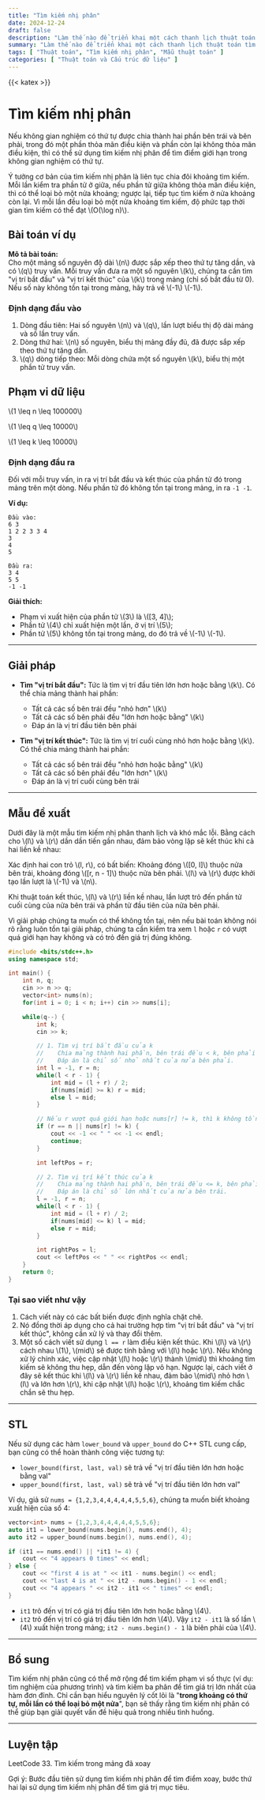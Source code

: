 ```yaml
---
title: "Tìm kiếm nhị phân"
date: 2024-12-24
draft: false
description: "Làm thế nào để triển khai một cách thanh lịch thuật toán tìm kiếm nhị phân số nguyên."
summary: "Làm thế nào để triển khai một cách thanh lịch thuật toán tìm kiếm nhị phân số nguyên."
tags: [ "Thuật toán", "Tìm kiếm nhị phân", "Mẫu thuật toán" ]
categories: [ "Thuật toán và Cấu trúc dữ liệu" ]
---
```


{{< katex >}}

# Tìm kiếm nhị phân

Nếu không gian nghiệm có thứ tự được chia thành hai phần bên trái và bên phải, trong đó một phần thỏa mãn điều kiện và phần còn lại không thỏa mãn điều kiện, thì có thể sử dụng tìm kiếm nhị phân để tìm điểm giới hạn trong không gian nghiệm có thứ tự.

Ý tưởng cơ bản của tìm kiếm nhị phân là liên tục chia đôi khoảng tìm kiếm. Mỗi lần kiểm tra phần tử ở giữa, nếu phần tử giữa không thỏa mãn điều kiện, thì có thể loại bỏ một nửa khoảng; ngược lại, tiếp tục tìm kiếm ở nửa khoảng còn lại. Vì mỗi lần đều loại bỏ một nửa khoảng tìm kiếm, độ phức tạp thời gian tìm kiếm có thể đạt \\(O(\log n)\\).

## Bài toán ví dụ

**Mô tả bài toán:**  
Cho một mảng số nguyên độ dài \\(n\\) được sắp xếp theo thứ tự tăng dần, và có \\(q\\) truy vấn. Mỗi truy vấn đưa ra một số nguyên \\(k\\), chúng ta cần tìm "vị trí bắt đầu" và "vị trí kết thúc" của \\(k\\) trong mảng (chỉ số bắt đầu từ 0). Nếu số này không tồn tại trong mảng, hãy trả về \\(-1\\) \\(-1\\).

### Định dạng đầu vào

1. Dòng đầu tiên: Hai số nguyên \\(n\\) và \\(q\\), lần lượt biểu thị độ dài mảng và số lần truy vấn.
2. Dòng thứ hai: \\(n\\) số nguyên, biểu thị mảng đầy đủ, đã được sắp xếp theo thứ tự tăng dần.
3. \\(q\\) dòng tiếp theo: Mỗi dòng chứa một số nguyên \\(k\\), biểu thị một phần tử truy vấn.

## Phạm vi dữ liệu

\\(1 \leq n \leq 100000\\)

\\(1 \leq q \leq 10000\\)

\\(1 \leq k \leq 10000\\)

### Định dạng đầu ra

Đối với mỗi truy vấn, in ra vị trí bắt đầu và kết thúc của phần tử đó trong mảng trên một dòng. Nếu phần tử đó không tồn tại trong mảng, in ra `-1 -1`.

**Ví dụ:**

```
Đầu vào:
6 3
1 2 2 3 3 4
3
4
5

Đầu ra:
3 4
5 5
-1 -1
```

**Giải thích:**

- Phạm vi xuất hiện của phần tử \\(3\\) là \\([3, 4]\\);
- Phần tử \\(4\\) chỉ xuất hiện một lần, ở vị trí \\(5\\);
- Phần tử \\(5\\) không tồn tại trong mảng, do đó trả về \\(-1\\) \\(-1\\).

---

## Giải pháp

- **Tìm "vị trí bắt đầu":**
  Tức là tìm vị trí đầu tiên lớn hơn hoặc bằng \\(k\\). Có thể chia mảng thành hai phần:
    - Tất cả các số bên trái đều "nhỏ hơn" \\(k\\)
    - Tất cả các số bên phải đều "lớn hơn hoặc bằng" \\(k\\)
    - Đáp án là vị trí đầu tiên bên phải

- **Tìm "vị trí kết thúc":**
  Tức là tìm vị trí cuối cùng nhỏ hơn hoặc bằng \\(k\\). Có thể chia mảng thành hai phần:
    - Tất cả các số bên trái đều "nhỏ hơn hoặc bằng" \\(k\\)
    - Tất cả các số bên phải đều "lớn hơn" \\(k\\)
    - Đáp án là vị trí cuối cùng bên trái

---

## Mẫu đề xuất

Dưới đây là một mẫu tìm kiếm nhị phân thanh lịch và khó mắc lỗi. Bằng cách cho \\(l\\) và \\(r\\) dần dần tiến gần nhau, đảm bảo vòng lặp sẽ kết thúc khi cả hai liền kề nhau:

Xác định hai con trỏ \\(l, r\\), có bất biến: Khoảng đóng \\([0, l]\\) thuộc nửa bên trái, khoảng đóng \\([r, n - 1]\\) thuộc nửa bên phải. \\(l\\) và \\(r\\) được khởi tạo lần lượt là \\(-1\\) và \\(n\\).

Khi thuật toán kết thúc, \\(l\\) và \\(r\\) liền kề nhau, lần lượt trỏ đến phần tử cuối cùng của nửa bên trái và phần tử đầu tiên của nửa bên phải.

Vì giải pháp chúng ta muốn có thể không tồn tại, nên nếu bài toán không nói rõ rằng luôn tồn tại giải pháp, chúng ta cần kiểm tra xem `l` hoặc `r` có vượt quá giới hạn hay không và có trỏ đến giá trị đúng không.

```cpp
#include <bits/stdc++.h>
using namespace std;

int main() {
    int n, q;
    cin >> n >> q;
    vector<int> nums(n);
    for(int i = 0; i < n; i++) cin >> nums[i];

    while(q--) {
        int k;
        cin >> k;

        // 1. Tìm vị trí bắt đầu của k
        //    Chia mảng thành hai phần, bên trái đều < k, bên phải đều >= k.
        //    Đáp án là chỉ số nhỏ nhất của nửa bên phải.
        int l = -1, r = n;
        while(l < r - 1) {
            int mid = (l + r) / 2;
            if(nums[mid] >= k) r = mid; 
            else l = mid;
        }

        // Nếu r vượt quá giới hạn hoặc nums[r] != k, thì k không tồn tại
        if (r == n || nums[r] != k) {
            cout << -1 << " " << -1 << endl;
            continue;
        }

        int leftPos = r;

        // 2. Tìm vị trí kết thúc của k
        //    Chia mảng thành hai phần, bên trái đều <= k, bên phải đều > k.
        //    Đáp án là chỉ số lớn nhất của nửa bên trái.
        l = -1, r = n;
        while(l < r - 1) {
            int mid = (l + r) / 2;
            if(nums[mid] <= k) l = mid;
            else r = mid;
        }

        int rightPos = l;
        cout << leftPos << " " << rightPos << endl;
    }
    return 0;
}
```

### Tại sao viết như vậy

1. Cách viết này có các bất biến được định nghĩa chặt chẽ.
2. Nó đồng thời áp dụng cho cả hai trường hợp tìm "vị trí bắt đầu" và "vị trí kết thúc", không cần xử lý và thay đổi thêm.
3. Một số cách viết sử dụng `l == r` làm điều kiện kết thúc. Khi \\(l\\) và \\(r\\) cách nhau \\(1\\), \\(mid\\) sẽ được tính bằng với \\(l\\) hoặc \\(r\\). Nếu không xử lý chính xác, việc cập nhật \\(l\\) hoặc \\(r\\) thành \\(mid\\) thì khoảng tìm kiếm sẽ không thu hẹp, dẫn đến vòng lặp vô hạn. Ngược lại, cách viết ở đây sẽ kết thúc khi \\(l\\) và \\(r\\) liền kề nhau, đảm bảo \\(mid\\) nhỏ hơn \\(l\\) và lớn hơn \\(r\\), khi cập nhật \\(l\\) hoặc \\(r\\), khoảng tìm kiếm chắc chắn sẽ thu hẹp.

---

## STL

Nếu sử dụng các hàm `lower_bound` và `upper_bound` do C++ STL cung cấp, bạn cũng có thể hoàn thành công việc tương tự:

- `lower_bound(first, last, val)` sẽ trả về "vị trí đầu tiên lớn hơn hoặc bằng val"
- `upper_bound(first, last, val)` sẽ trả về "vị trí đầu tiên lớn hơn val"

Ví dụ, giả sử `nums = {1,2,3,4,4,4,4,4,5,5,6}`, chúng ta muốn biết khoảng xuất hiện của số 4:

```cpp
vector<int> nums = {1,2,3,4,4,4,4,4,5,5,6};
auto it1 = lower_bound(nums.begin(), nums.end(), 4);
auto it2 = upper_bound(nums.begin(), nums.end(), 4);

if (it1 == nums.end() || *it1 != 4) {
    cout << "4 appears 0 times" << endl;
} else {
    cout << "first 4 is at " << it1 - nums.begin() << endl;
    cout << "last 4 is at " << it2 - nums.begin() - 1 << endl;
    cout << "4 appears " << it2 - it1 << " times" << endl;
}
```

- `it1` trỏ đến vị trí có giá trị đầu tiên lớn hơn hoặc bằng \\(4\\).
- `it2` trỏ đến vị trí có giá trị đầu tiên lớn hơn \\(4\\).
  Vậy `it2 - it1` là số lần \\(4\\) xuất hiện trong mảng; `it2 - nums.begin() - 1` là biên phải của \\(4\\).

---

## Bổ sung

Tìm kiếm nhị phân cũng có thể mở rộng để tìm kiếm phạm vi số thực (ví dụ: tìm nghiệm của phương trình) và tìm kiếm ba phân để tìm giá trị lớn nhất của hàm đơn đỉnh.
Chỉ cần bạn hiểu nguyên lý cốt lõi là "**trong khoảng có thứ tự, mỗi lần có thể loại bỏ một nửa**", bạn sẽ thấy rằng tìm kiếm nhị phân có thể giúp bạn giải quyết vấn đề hiệu quả trong nhiều tình huống.

---

## Luyện tập

LeetCode 33. Tìm kiếm trong mảng đã xoay

Gợi ý: Bước đầu tiên sử dụng tìm kiếm nhị phân để tìm điểm xoay, bước thứ hai lại sử dụng tìm kiếm nhị phân để tìm giá trị mục tiêu.